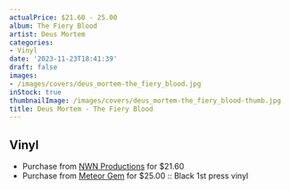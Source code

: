 ```yaml
---
actualPrice: $21.60 - 25.00
album: The Fiery Blood
artist: Deus Mortem
categories:
- Vinyl
date: '2023-11-23T18:41:39'
draft: false
images:
- /images/covers/deus_mortem-the_fiery_blood.jpg
inStock: true
thumbnailImage: /images/covers/deus_mortem-the_fiery_blood-thumb.jpg
title: Deus Mortem - The Fiery Blood
---
```


## Vinyl
* Purchase from [NWN Productions](http://shop.nwnprod.com/index.php?route=product/product&path=75&product_id=14612&sort=pd.name&order=ASC) for $21.60
* Purchase from [Meteor Gem](https://meteor-gem.com/products/deus-mortem-the-fiery-blood-12) for $25.00 :: Black 1st press vinyl
